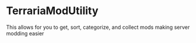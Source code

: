 # TerrariaModUtility
This allows for you to get, sort, categorize, and collect mods making server modding easier
